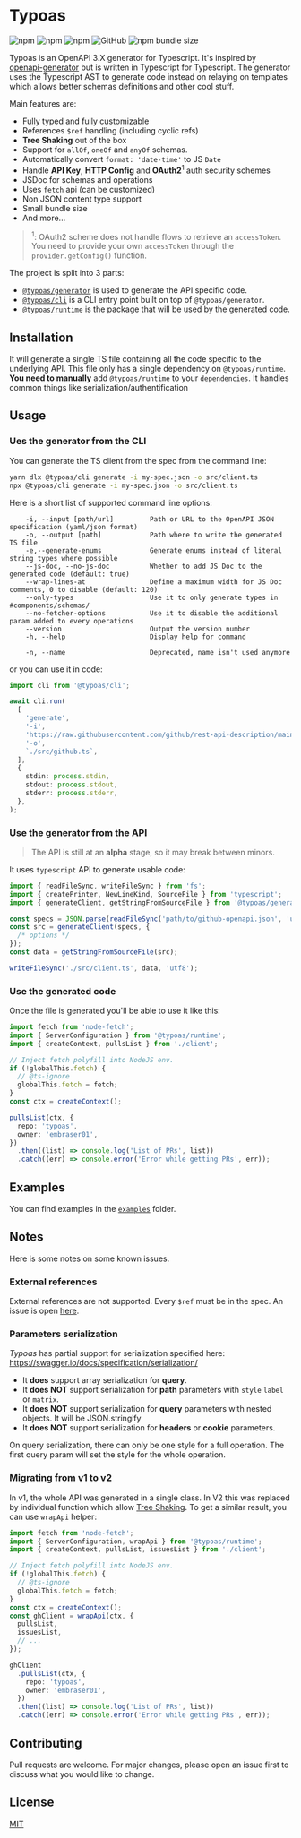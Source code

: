 # Typoas

![npm](https://img.shields.io/npm/v/@typoas/cli?label=cli%40npm)
![npm](https://img.shields.io/npm/v/@typoas/generator?label=generator%40npm)
![npm](https://img.shields.io/npm/v/@typoas/runtime?label=runtime%40npm)
![GitHub](https://img.shields.io/github/license/embraser01/typoas)
![npm bundle size](https://img.shields.io/bundlephobia/minzip/@typoas/runtime)

Typoas is an OpenAPI 3.X generator for Typescript. It's inspired by [openapi-generator](https://openapi-generator.tech/)
but is written in Typescript for Typescript. The generator uses the Typescript AST to generate code instead on relaying
on templates which allows better schemas definitions and other cool stuff.

Main features are:

- Fully typed and fully customizable
- References `$ref` handling (including cyclic refs)
- **Tree Shaking** out of the box
- Support for `allOf`, `oneOf` and `anyOf` schemas.
- Automatically convert `format: 'date-time'` to JS `Date`
- Handle **API Key**, **HTTP Config** and **OAuth2**<sup>1</sup> auth security schemes
- JSDoc for schemas and operations
- Uses `fetch` api (can be customized)
- Non JSON content type support
- Small bundle size
- And more...

> <sup>1</sup>: OAuth2 scheme does not handle flows to retrieve an `accessToken`.
> You need to provide your own `accessToken` through the `provider.getConfig()` function.

The project is split into 3 parts:

- [`@typoas/generator`](./packages/typoas-generator) is used to generate the API specific code.
- [`@typoas/cli`](./packages/typoas-cli) is a CLI entry point built on top of `@typoas/generator`.
- [`@typoas/runtime`](./packages/typoas-runtime) is the package that will be used by the generated code.

## Installation

It will generate a single TS file containing all the code specific to the underlying API.
This file only has a single dependency on `@typoas/runtime`.
**You need to manually** add `@typoas/runtime` to your `dependencies`.
It handles common things like serialization/authentification

## Usage

### Ues the generator from the CLI

You can generate the TS client from the spec from the command line:

```bash
yarn dlx @typoas/cli generate -i my-spec.json -o src/client.ts
npx @typoas/cli generate -i my-spec.json -o src/client.ts
```

Here is a short list of supported command line options:

```
    -i, --input [path/url]         Path or URL to the OpenAPI JSON specification (yaml/json format)
    -o, --output [path]            Path where to write the generated TS file
    -e,--generate-enums            Generate enums instead of literal string types where possible
    --js-doc, --no-js-doc          Whether to add JS Doc to the generated code (default: true)
    --wrap-lines-at                Define a maximum width for JS Doc comments, 0 to disable (default: 120)
    --only-types                   Use it to only generate types in #components/schemas/
    --no-fetcher-options           Use it to disable the additional param added to every operations
    --version                      Output the version number
    -h, --help                     Display help for command

    -n, --name                     Deprecated, name isn't used anymore
```

or you can use it in code:

```ts
import cli from '@typoas/cli';

await cli.run(
  [
    'generate',
    '-i',
    'https://raw.githubusercontent.com/github/rest-api-description/main/descriptions/api.github.com/api.github.com.yaml',
    '-o',
    `./src/github.ts`,
  ],
  {
    stdin: process.stdin,
    stdout: process.stdout,
    stderr: process.stderr,
  },
);
```

### Use the generator from the API

> The API is still at an **alpha** stage, so it may break between minors.

It uses `typescript` API to generate usable code:

```typescript
import { readFileSync, writeFileSync } from 'fs';
import { createPrinter, NewLineKind, SourceFile } from 'typescript';
import { generateClient, getStringFromSourceFile } from '@typoas/generator';

const specs = JSON.parse(readFileSync('path/to/github-openapi.json', 'utf8'));
const src = generateClient(specs, {
  /* options */
});
const data = getStringFromSourceFile(src);

writeFileSync('./src/client.ts', data, 'utf8');
```

### Use the generated code

Once the file is generated you'll be able to use it like this:

```typescript
import fetch from 'node-fetch';
import { ServerConfiguration } from '@typoas/runtime';
import { createContext, pullsList } from './client';

// Inject fetch polyfill into NodeJS env.
if (!globalThis.fetch) {
  // @ts-ignore
  globalThis.fetch = fetch;
}
const ctx = createContext();

pullsList(ctx, {
  repo: 'typoas',
  owner: 'embraser01',
})
  .then((list) => console.log('List of PRs', list))
  .catch((err) => console.error('Error while getting PRs', err));
```

## Examples

You can find examples in the [`examples`](./examples) folder.

## Notes

Here is some notes on some known issues.

### External references

External references are not supported. Every `$ref` must be in the spec.
An issue is open [here](https://github.com/Embraser01/typoas/issues/37).

### Parameters serialization

_Typoas_ has partial support for serialization specified here: https://swagger.io/docs/specification/serialization/

- It **does** support array serialization for **query**.
- It **does NOT** support serialization for **path** parameters with `style` `label` or `matrix`.
- It **does NOT** support serialization for **query** parameters with nested objects. It will be JSON.stringify
- It **does NOT** support serialization for **headers** or **cookie** parameters.

On query serialization, there can only be one style for a full operation. The first query param will set the style for
the whole operation.

### Migrating from v1 to v2

In v1, the whole API was generated in a single class. In V2 this was replaced by individual function
which allow [Tree Shaking](https://webpack.js.org/guides/tree-shaking/). To get a similar result,
you can use `wrapApi` helper:

```typescript
import fetch from 'node-fetch';
import { ServerConfiguration, wrapApi } from '@typoas/runtime';
import { createContext, pullsList, issuesList } from './client';

// Inject fetch polyfill into NodeJS env.
if (!globalThis.fetch) {
  // @ts-ignore
  globalThis.fetch = fetch;
}
const ctx = createContext();
const ghClient = wrapApi(ctx, {
  pullsList,
  issuesList,
  // ...
});

ghClient
  .pullsList(ctx, {
    repo: 'typoas',
    owner: 'embraser01',
  })
  .then((list) => console.log('List of PRs', list))
  .catch((err) => console.error('Error while getting PRs', err));
```

## Contributing

Pull requests are welcome. For major changes, please open an issue first to discuss what you would like to change.

## License

[MIT](https://choosealicense.com/licenses/mit/)
